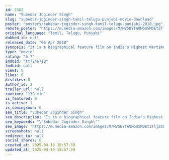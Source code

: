 ```yaml
---
id: 2382
name: "Subedar Joginder Singh"
slug: "subedar-joginder-singh-tamil-telugu-punjabi-movie-download"
poster: "posters/subedar-joginder-singh-tamil-telugu-punjabi-2018.jpg"
remote_poster: "https://m.media-amazon.com/images/M/MV5BYTA0MGU5MDEtZTljZS00ZWRhLTg0YTItNTIyYWZjMDUwYjk2XkEyXkFqcGdeQXVyODAyMDg1Mzc@._V1_SX300.jpg"
original_language: "Tamil, Telugu, Punjabi"
dubbed_in: null
released_date: "06 Apr 2018"
synopsis: "It is a biographical feature film on India's Highest Wartime Gallantry Award - Param Vir Chakra winner Subedar Joginder Singh. He fought three wars (as per records) for India before achieving martyrdom in the Sino-Indian War of 19..."
type: "movie"
rating: "6.7"
imdbid: "tt7246718"
tmdbid: null
views: 0
likes: 0
dislikes: 0
author_id: 1
trailer_url: null
runtime: "139 min"
is_featured: 0
is_active: 1
is_comingsoon: 0
seo_title: "Subedar Joginder Singh"
seo_description: "It is a biographical feature film on India's Highest Wartime Gallantry Award - Param Vir Chakra winner Subedar Joginder Singh. He fought three wars (as per records) for India before achieving martyrdom in the Sino-Indian War of 19..."
seo_keywords: "\"Subedar Joginder Singh\""
seo_image: "https://m.media-amazon.com/images/M/MV5BYTA0MGU5MDEtZTljZS00ZWRhLTg0YTItNTIyYWZjMDUwYjk2XkEyXkFqcGdeQXVyODAyMDg1Mzc@._V1_SX300.jpg"
screenshots: null
redirect_to: null
social_shares: 0
created_at: 2025-04-10 18:57:39
updated_at: 2025-04-10 18:57:39
---
```


